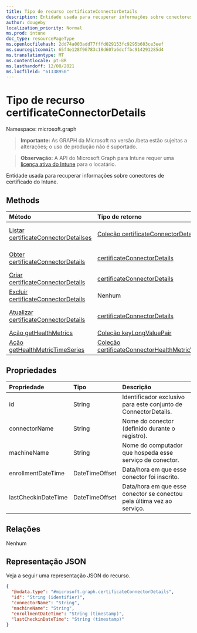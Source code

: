 ```yaml
---
title: Tipo de recurso certificateConnectorDetails
description: Entidade usada para recuperar informações sobre conectores de certificado do Intune.
author: dougeby
localization_priority: Normal
ms.prod: intune
doc_type: resourcePageType
ms.openlocfilehash: 2dd74a003add77fffd029153fc9295b603ce3eef
ms.sourcegitcommit: 65f4e128f96783c18d607a6dcffbc914291285d4
ms.translationtype: MT
ms.contentlocale: pt-BR
ms.lasthandoff: 12/08/2021
ms.locfileid: "61338950"
---
```

# <a name="certificateconnectordetails-resource-type"></a>Tipo de recurso certificateConnectorDetails

Namespace: microsoft.graph

> **Importante:** As GRAPH da Microsoft na versão /beta estão sujeitas a alterações; o uso de produção não é suportado.

> **Observação:** A API do Microsoft Graph para Intune requer uma [licença ativa do Intune](https://go.microsoft.com/fwlink/?linkid=839381) para o locatário.

Entidade usada para recuperar informações sobre conectores de certificado do Intune.

## <a name="methods"></a>Methods
|Método|Tipo de retorno|Descrição|
|:---|:---|:---|
|[Listar certificateConnectorDetailses](../api/intune-raimportcerts-certificateconnectordetails-list.md)|[Coleção certificateConnectorDetails](../resources/intune-raimportcerts-certificateconnectordetails.md)|Listar propriedades e relações dos objetos [certificateConnectorDetails.](../resources/intune-raimportcerts-certificateconnectordetails.md)|
|[Obter certificateConnectorDetails](../api/intune-raimportcerts-certificateconnectordetails-get.md)|[certificateConnectorDetails](../resources/intune-raimportcerts-certificateconnectordetails.md)|Leia propriedades e relações do objeto [certificateConnectorDetails.](../resources/intune-raimportcerts-certificateconnectordetails.md)|
|[Criar certificateConnectorDetails](../api/intune-raimportcerts-certificateconnectordetails-create.md)|[certificateConnectorDetails](../resources/intune-raimportcerts-certificateconnectordetails.md)|Crie um novo [objeto certificateConnectorDetails.](../resources/intune-raimportcerts-certificateconnectordetails.md)|
|[Excluir certificateConnectorDetails](../api/intune-raimportcerts-certificateconnectordetails-delete.md)|Nenhum|Exclui um [certificateConnectorDetails](../resources/intune-raimportcerts-certificateconnectordetails.md).|
|[Atualizar certificateConnectorDetails](../api/intune-raimportcerts-certificateconnectordetails-update.md)|[certificateConnectorDetails](../resources/intune-raimportcerts-certificateconnectordetails.md)|Atualize as propriedades de [um objeto certificateConnectorDetails.](../resources/intune-raimportcerts-certificateconnectordetails.md)|
|[Ação getHealthMetrics](../api/intune-raimportcerts-certificateconnectordetails-gethealthmetrics.md)|[Coleção keyLongValuePair](../resources/intune-shared-keylongvaluepair.md)|Ainda não documentado|
|[Ação getHealthMetricTimeSeries](../api/intune-raimportcerts-certificateconnectordetails-gethealthmetrictimeseries.md)|[Coleção certificateConnectorHealthMetricValue](../resources/intune-raimportcerts-certificateconnectorhealthmetricvalue.md)|Ainda não documentado|

## <a name="properties"></a>Propriedades
|Propriedade|Tipo|Descrição|
|:---|:---|:---|
|id|String|Identificador exclusivo para este conjunto de ConnectorDetails.|
|connectorName|String|Nome do conector (definido durante o registro).|
|machineName|String|Nome do computador que hospeda esse serviço de conector.|
|enrollmentDateTime|DateTimeOffset|Data/hora em que esse conector foi inscrito.|
|lastCheckinDateTime|DateTimeOffset|Data/hora em que esse conector se conectou pela última vez ao serviço.|

## <a name="relationships"></a>Relações
Nenhum

## <a name="json-representation"></a>Representação JSON
Veja a seguir uma representação JSON do recurso.
<!-- {
  "blockType": "resource",
  "keyProperty": "id",
  "@odata.type": "microsoft.graph.certificateConnectorDetails"
}
-->
``` json
{
  "@odata.type": "#microsoft.graph.certificateConnectorDetails",
  "id": "String (identifier)",
  "connectorName": "String",
  "machineName": "String",
  "enrollmentDateTime": "String (timestamp)",
  "lastCheckinDateTime": "String (timestamp)"
}
```




